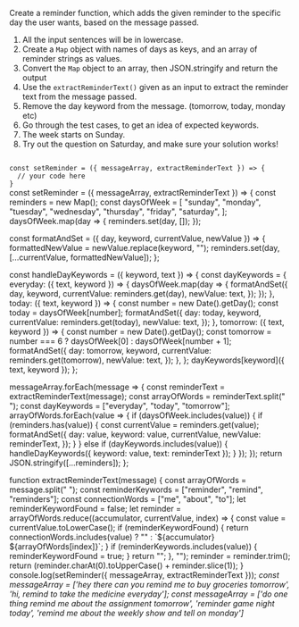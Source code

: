 Create a reminder function, which adds the given reminder to the specific day the user wants, based on the message passed.

1. All the input sentences will be in lowercase.
2. Create a `Map` object with names of days as keys, and an array of reminder strings as values.
3. Convert the `Map` object to an array, then JSON.stringify and return the output
4. Use the `extractReminderText()` given as an input to extract the reminder text from the message passed.
5. Remove the day keyword from the message. (tomorrow, today, monday etc)
6. Go through the test cases, to get an idea of expected keywords.
7. The week starts on Sunday.
8. Try out the question on Saturday, and make sure your solution works!

<codeblock language="javascript" type="exercise" testMode="multipleInput">
<code>
const setReminder = ({ messageArray, extractReminderText }) => {
  // your code here
}
</code>

<solution>
const setReminder = ({ messageArray, extractReminderText }) => {
  const reminders = new Map();
  const daysOfWeek = [
    "sunday",
    "monday",
    "tuesday",
    "wednesday",
    "thursday",
    "friday",
    "saturday",
  ];
  daysOfWeek.map(day => {
    reminders.set(day, []);
  });

  const formatAndSet = ({ day, keyword, currentValue, newValue }) => {
    formattedNewValue = newValue.replace(keyword, "");
    reminders.set(day, [...currentValue, formattedNewValue]);
  };

  const handleDayKeywords = ({ keyword, text }) => {
    const dayKeywords = {
      everyday: ({ text, keyword }) => {
        daysOfWeek.map(day => {
          formatAndSet({
            day,
            keyword,
            currentValue: reminders.get(day),
            newValue: text,
          });
        });
      },
      today: ({ text, keyword }) => {
        const number = new Date().getDay();
        const today = daysOfWeek[number];
        formatAndSet({
          day: today,
          keyword,
          currentValue: reminders.get(today),
          newValue: text,
        });
      },
      tomorrow: ({ text, keyword }) => {
        const number = new Date().getDay();
        const tomorrow = number === 6 ? daysOfWeek[0] : daysOfWeek[number + 1];
        formatAndSet({
          day: tomorrow,
          keyword,
          currentValue: reminders.get(tomorrow),
          newValue: text,
        });
      },
    };
    dayKeywords[keyword]({ text, keyword });
  };

  messageArray.forEach(message => {
    const reminderText = extractReminderText(message);
    const arrayOfWords = reminderText.split(" ");
    const dayKeywords = ["everyday", "today", "tomorrow"];
    arrayOfWords.forEach(value => {
      if (daysOfWeek.includes(value)) {
        if (reminders.has(value)) {
          const currentValue = reminders.get(value);
          formatAndSet({
            day: value,
            keyword: value,
            currentValue,
            newValue: reminderText,
          });
        }
      } else if (dayKeywords.includes(value)) {
        handleDayKeywords({ keyword: value, text: reminderText });
      }
    });
  });
  return JSON.stringify([...reminders]);
};
</solution>

<testcases>
<caller>
function extractReminderText(message) {
  const arrayOfWords = message.split(" ");
  const reminderKeywords = ["reminder", "remind", "reminders"];
  const connectionWords = ["me", "about", "to"];
  let reminderKeywordFound = false;
  let reminder = arrayOfWords.reduce((accumulator, currentValue, index) => {
    const value = currentValue.toLowerCase();
    if (reminderKeywordFound) {
      return connectionWords.includes(value)
        ? ""
        : `${accumulator} ${arrayOfWords[index]}`;
    }
    if (reminderKeywords.includes(value)) {
      reminderKeywordFound = true;
    }
    return "";
  }, "");
  reminder = reminder.trim();
  return (reminder.charAt(0).toUpperCase() + reminder.slice(1));
}
console.log(setReminder({ messageArray, extractReminderText }));
</caller>
<testcase>
<i>
const messageArray = ['hey there can you remind me to buy groceries tomorrow', 'hi, remind to take the medicine everyday'];
</i>
</testcase>
<testcase>
<i>
const messageArray = ['do one thing remind me about the assignment tomorrow', 'reminder game night today', 'remind me about the weekly show and tell on monday']
</i>
</testcase>
</testcases>
</codeblock>